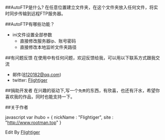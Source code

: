 ##AutoFTP是什么?
在任意位置建立文件夹，在这个文件夹放入任何文件，将实时同步传输到远程FTP服务器。

##AutoFTP有哪些功能？

* ini文件设置全部参数
    *  直接修改服务器ip、账号密码
    *  直接修改本地监听文件夹路径
  

##有问题反馈
在使用中有任何问题，欢迎反馈给我，可以用以下联系方式跟我交流

* 邮件(8120182@qq.com)
* twitter: [Flightiger](http://twitter.com/RunningCameraTV)

##捐助开发者
在兴趣的驱动下,写一个`免费`的东西，有欣喜，也还有汗水，希望你喜欢我的作品，同时也能支持一下。

##关于作者

javascript
var ihubo = {
  nickName  : "Flightiger",
  site : "http://www.rootman.top"
}

Edit By [Flightiger](http://www.rootman.top)
